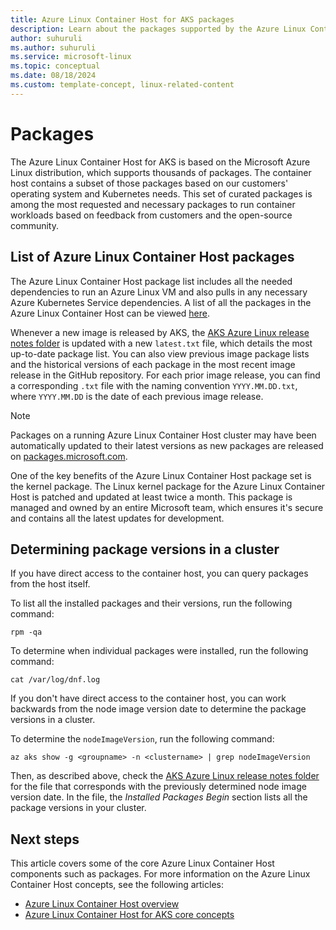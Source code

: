 ```yaml
---
title: Azure Linux Container Host for AKS packages
description: Learn about the packages supported by the Azure Linux Container Host for AKS.
author: suhuruli
ms.author: suhuruli
ms.service: microsoft-linux
ms.topic: conceptual
ms.date: 08/18/2024
ms.custom: template-concept, linux-related-content
---
```


# Packages

The Azure Linux Container Host for AKS is based on the Microsoft Azure Linux distribution, which supports thousands of packages. The container host contains a subset of those packages based on our customers' operating system and Kubernetes needs. This set of curated packages is among the most requested and necessary packages to run container workloads based on feedback from customers and the open-source community.

## List of Azure Linux Container Host packages

The Azure Linux Container Host package list includes all the needed dependencies to run an Azure Linux VM and also pulls in any necessary Azure Kubernetes Service dependencies. A list of all the packages in the Azure Linux Container Host can be viewed [here](https://github.com/Azure/AgentBaker/blob/master/vhdbuilder/release-notes/AKSCBLMariner/gen2/latest.txt).

Whenever a new image is released by AKS, the [AKS Azure Linux release notes folder](https://github.com/Azure/AgentBaker/blob/master/vhdbuilder/release-notes/AKSAzureLinux/gen2/latest.txt) is updated with a new `latest.txt` file, which details the most up-to-date package list. You can also view previous image package lists and the historical versions of each package in the most recent image release in the GitHub repository. For each prior image release, you can find a corresponding `.txt` file with the naming convention `YYYY.MM.DD.txt`, where `YYYY.MM.DD` is the date of each previous image release. 


> [!NOTE]
> Packages on a running Azure Linux Container Host cluster may have been automatically updated to their latest versions as new packages are released on [packages.microsoft.com](https://packages.microsoft.com/).

One of the key benefits of the Azure Linux Container Host package set is the kernel package. The Linux kernel package for the Azure Linux Container Host is patched and updated at least twice a month. This package is managed and owned by an entire Microsoft team, which ensures it's secure and contains all the latest updates for development.

## Determining package versions in a cluster 

If you have direct access to the container host, you can query packages from the host itself. 

To list all the installed packages and their versions, run the following command: 

```console
rpm -qa
```

To determine when individual packages were installed, run the following command: 

```console
cat /var/log/dnf.log
```

If you don't have direct access to the container host, you can work backwards from the node image version date to determine the package versions in a cluster.

To determine the `nodeImageVersion`, run the following command: 

```azurecli
az aks show -g <groupname> -n <clustername> | grep nodeImageVersion
```

Then, as described above, check the [AKS Azure Linux release notes folder](https://github.com/Azure/AgentBaker/blob/master/vhdbuilder/release-notes/AKSAzureLinux/gen2) for the file that corresponds with the previously determined node image version date. In the file, the *Installed Packages Begin* section lists all the package versions in your cluster.


## Next steps

This article covers some of the core Azure Linux Container Host components such as packages. For more information on the Azure Linux Container Host concepts, see the following articles:

- [Azure Linux Container Host overview](./intro-azure-linux.md)
- [Azure Linux Container Host for AKS core concepts](./concepts-core.md)
